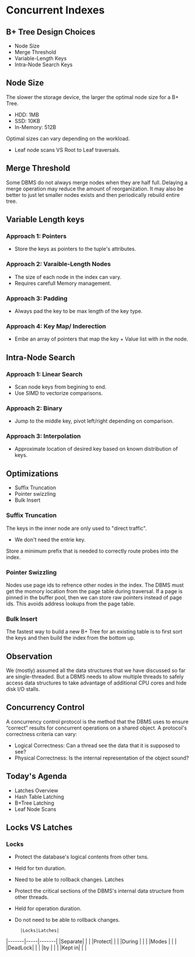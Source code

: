 # Concurrent Indexes

## B+ Tree Design Choices

* Node Size
* Merge Threshold
* Variable-Length Keys
* Intra-Node Search Keys

## Node Size

The slower the storage device, the larger the optimal node size for a B+ Tree.
* HDD: 1MB
* SSD: 10KB
* In-Memory: 512B

Optimal sizes can vary depending on the workload.
* Leaf node scans VS Root to Leaf traversals.

## Merge Threshold

Some DBMS do not always merge nodes when they are half full.
Delaying a merge operation may reduce the amount of reorganization.
It may also be better to just let smaller nodes exists and then periodically rebuild
entire tree.

## Variable Length keys

### Approach 1: Pointers
* Store the keys as pointers to the tuple's attributes.
### Approach 2: Varaible-Length Nodes
* The size of each node in the index can vary.
* Requires carefull Memory management.
### Approach 3: Padding
* Always pad the key to be max length of the key type.
### Approach 4: Key Map/ Inderection
* Embe an array of pointers that map the key + Value list with in the node.

## Intra-Node Search

### Approach 1: Linear Search 
* Scan node keys from begining to end.
* Use SIMD to vectorize comparisons.

### Approach 2: Binary
* Jump to the middle key, pivot left/right depending on comparison.

### Approach 3: Interpolation
* Approximate location of desired key based on known distribution of keys.

## Optimizations 
* Suffix Truncation
* Pointer swizzling
* Bulk Insert

### Suffix Truncation
The keys in the inner node are only used to "direct traffic".
* We don't need the entrie key.

Store a minimum prefix that is needed to correctly route probes into the index.

### Pointer Swizzling
Nodes use page ids to refrence other nodes in the index. The DBMS must get the momory
location from the page table during traversal.
If a page is pinned in the buffer pool, then we can store raw pointers instead of page ids. This avoids address lookups from the page table.

### Bulk Insert

The fastest way to build a new B+ Tree for an existing table is to first sort the keys 
and then build the index from the bottom up.

## Observation
We (mostly) assumed all the data structures that we have discussed so far are single-threaded.
But a DBMS needs to allow multiple threads to safely access data structures to take 
advantage of additional CPU cores and hide disk I/O stalls. 

## Concurrency Control
A concurrency control protocol is the method that the DBMS uses to ensure “correct” 
results for concurrent operations on a shared object.
A protocol's correctness criteria can vary:
* Logical Correctness: Can a thread see the data that it is supposed to see?
* Physical Correctness: Is the internal representation of the object sound?

## Today's Agenda

* Latches Overview
* Hash Table Latching
* B+Tree Latching
* Leaf Node Scans

## Locks VS Latches

### Locks
* Protect the database's logical contents from other txns.
* Held for txn duration.
* Need to be able to rollback changes.
Latches
* Protect the critical sections of the DBMS's internal data structure from other 
threads.
* Held for operation duration.
* Do not need to be able to rollback changes.

		|Locks|Latches|
|-------|-----|-------|
|Separate|	  |	      |
|Protect|	  |	      |
|During	|	  |	      |
|Modes	|	  |	      |
|DeadLock|	  |	      |
|by		|	  |	      |
|Kept in|	  |	      |












